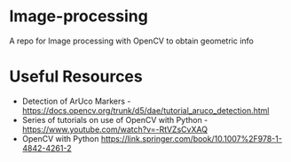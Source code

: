 # Image-processing
A repo for Image processing with OpenCV to obtain geometric info

# Useful Resources
- Detection of ArUco Markers - https://docs.opencv.org/trunk/d5/dae/tutorial_aruco_detection.html
- Series of tutorials on use of OpenCV with Python - https://www.youtube.com/watch?v=-RtVZsCvXAQ
- OpenCV with Python https://link.springer.com/book/10.1007%2F978-1-4842-4261-2

